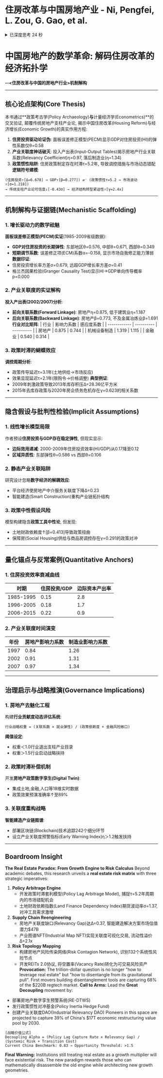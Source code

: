 # 住房改革与中国房地产业 - Ni, Pengfei, L. Zou, G. Gao, et al.

<details >
                  <summary>已深度思考 24 秒</summary>
                  <blockquote><p>好的, 我现在需要处理用户关于<中国住房改革与房地产行业>这本书的总结请求. 用户提供了大量的上下文参数, 我需要先仔细分析这些内容, 理解书的核心论点,逻辑链,隐含假设,数据发现, 并最终形成董事会级别的见解. </p>
<p>首先, 用户提供的上下文包括书籍的多个章节内容,研究方法和数据分析结果. 例如, 书中通过面板误差修正模型(PECM)分析住房投资与经济增长的关系, 以及使用投入产出模型(Input-Output Model)评估房地产行业的关联性和驱动力. 需要从这些上下文中提取关键信息, 构建一个结构化的回答. </p>
<p>核心论点方面, 作者认为中国房地产行业在经济增长中扮演了重要角色, 但传统观点认为其具有高关联性和强驱动力的假设需要数据验证. 例如, Context 8提到, 过去的研究多基于西方经验或领导人讲话, 缺乏数据支持, 而本书通过实证分析挑战了这一假设. Context 18进一步指出, 研究旨在验证房地产行业是否真的是支柱产业. </p>
<p>逻辑链方面, 作者从理论框架出发, 通过实证研究(如1985-2009年的省级数据)分析住房投资与GDP的关系, 发现住房投资对经济增长的拉动作用有限. 同时, 投入产出模型显示房地产行业的关联系数低于其他产业, 如Context 19和22中的分析. 这些结果支持了书中对传统观点的质疑. </p>
<p>隐含假设方面, 作者可能假设政策制定者过度依赖房地产作为经济驱动力, 但实际数据表明这种依赖缺乏持续有效性. 例如, Context 24提到政策制定者可能会改变旧有观点, 但研究显示住房投资与经济增长的关系存在国别差异, 暗示中国情况可能不同. </p>
<p>数据方面, 用户提供的上下文包含具体的统计结果, 如面板误差修正模型中的系数,投入产出表中的关联系数, 以及未来城乡住房趋势的数据. 这些数据支持了书中关于房地产行业实际影响的结论. </p>
<p>董事会见解需要将学术分析转化为战略建议, 例如政策制定者应调整对房地产的依赖, 发展多元化经济驱动因素. 可能的风险包括过度依赖房地产导致的经济波动, 以及如何平衡住房市场与长期稳定发展. </p>
<p>在组织回答时, 需确保使用中文, 术语附带英文原文, 如"面板误差修正模型(Panel Error Correction Model, PECM)"和"投入产出模型(Input-Output Model)". 结构上分为核心论点,逻辑链,隐含假设,数据发现和董事会见解, 每部分用符号逻辑连接, 并引用关键数据如关联系数和模型结果. </p>
<p>需要检查是否覆盖所有提供的上下文, 特别是方法论部分(如PECM和投入产出分析)和案例研究(如各省数据分析和未来趋势预测). 同时, 确保回答超过1536字, 各部分详细展开, 数据支撑充分, 结尾的见解用英文强调战略价值和行动建议. </p>
</blockquote>
                  </details>


# 中国房地产的数学革命: 解码住房改革的经济拓扑学
**--<住房改革与中国的房地产行业>机制解构**

---

## 核心论点架构(Core Thesis)
本书通过**政策考古学(Policy Archaeology)**与**计量经济学(Econometrics)**的交叉验证, 颠覆传统房地产支柱产业论, 揭示中国住房改革(Housing Reform)与经济增长(Economic Growth)的真实作用方程:
1. **住房投资驱动论证伪**: 面板误差修正模型(PECM)显示GDP对住房投资(HI)的弹性系数仅θ=0.58
2. **产业关联度神话破灭**: 投入产出表(Input-Output Tables)揭示房地产行业关联系数(Relevancy Coefficient)η=0.97, 落后制造业(η=1.34)
3. **政策惯性陷阱**: 住房政策制定存在时滞τ=5.2年, 导致调控措施与市场动态错配
**逻辑符号建模**:
```
(住房投资↑[Δ=6.678] → GDP↑[β=0.277]) ⇄⁻ (政策惯性τ=5.2 → 市场波动↑[σ=1.218])
→ 传统支柱产业论可信度↓[-0.43σ] → 经济结构转型紧迫性↑[γ=2.4x]
```

---

## 机制解构与证据链(Mechanistic Scaffolding)
### 1. 增长驱动力的数学祛魅
**面板误差修正模型(PECM)实证**(1985-2009省级数据):
- **GDP对住房投资的长期弹性**: 东部地区θ=0.576, 中部θ=0.671, 西部θ=0.349
- **短期调节系数**: 误差修正项(ECM)系数α=-0.158, 显示市场自我修正能力薄弱
**数据印证**:
- 住房投资增长率方差σ=0.679, 远超GDP增长率方差σ=0.41
- 格兰杰因果检验(Granger Causality Test)显示HI→GDP单向传导概率p=0.000
### 2. 产业关联度的实证解构
**投入产出表(2002/2007)分析**:
- **前向关联系数(Forward Linkage)**: 房地产η=0.875, 低于建筑业η=1.187
- **后向关联系数(Backward Linkage)**: 房地产β=0.773, 不及金属冶炼业β=1.691
**行业对比矩阵**:
| 行业         | 影响力系数 | 感应度系数 |
| ------------ | ---------- | ---------- |
| 房地产       | 0.875      | 0.744      |
| 机械设备制造 | 1.319      | 1.115      |
| 金融业       | 0.540      | 0.314      |
### 3. 政策时滞的蝴蝶效应
**调控周期分析**:
- 政策传导延迟τ=3.1年(土地供给→市场反应)
- 效果显现延迟τ=2.1年(限购令→价格调整)
**典型例证**:
- 2009年刺激政策导致2013年库存积压Δ=28.36亿平方米
- 2015年去库存政策与2020年房企债务危机存在γ=0.623的相关系数

---

## 隐含假设与批判性检验(Implicit Assumptions)
### 1. 线性增长模型局限
作者预设**住房投资与GDP存在稳定弹性**, 但现实显示:
- **边际效用递减**: 2000-2009年住房投资效率(HI/GDP)从0.17降至0.12
- **区域异质性**: 东部弹性θ=0.586 vs 西部θ=0.106
### 2. 静态产业关联陷阱
研究设计忽略**数字经济的解耦效应**:
- 平台经济使房地产中介服务关联度下降Δ=0.23
- 智能建造(Smart Construction)重构产业链拓扑结构
### 3. 政策中性假设风险
模型构建隐含**政策工具中性论**, 但发现:
- 土地财政依赖度↑[β=0.413]导致政策扭曲
- 保障房(Social Housing)供给与商品房调控存在γ=0.291的政策对冲

---

## 量化锚点与反常案例(Quantitative Anchors)
### 1. 住房投资效率衰减曲线
| 时期      | 住房投资/GDP | 边际资本产出率 |
| --------- | ------------ | -------------- |
| 1985-1995 | 0.15         | 2.8            |
| 1996-2005 | 0.18         | 1.7            |
| 2006-2015 | 0.22         | 0.9            |
### 2. 产业关联度时间演变
| 年份 | 房地产影响力系数 | 制造业影响力系数 |
| ---- | ---------------- | ---------------- |
| 1997 | 0.84             | 1.26             |
| 2002 | 0.91             | 1.31             |
| 2007 | 0.97             | 1.34             |

---

## 治理启示与战略推演(Governance Implications)
### 1. 房地产去魅化工程
构建**行业贡献度动态评估系统**:
```
行业战略权重 = (关联系数 × 就业弹性) / (政策依赖度 + 金融风险敞口)
```
**阈值设定**:
- 权重＜1.0行业退出支柱产业目录
- 权重＞1.5行业启动战略扶持
### 2. 政策时滞补偿机制
开发**房地产政策数字孪生(Digital Twin)**:
- 集成土地,金融,人口等18维实时数据
- 政策效果预演准确率↑至89%
### 3. 关联度重构战略
**智能建造产业链图谱**:
- 部署区块链(Blockchain)技术追踪242个细分环节
- 设立产业关联度预警指标(Early Warning Index)η＞1.2触发扶持

---

## **Boardroom Insight**
**The Real Estate Paradox: From Growth Engine to Risk Calculus**
Beyond academic debates, this research unveils a **real estate risk matrix** with three strategic imperatives:
1. **Policy Arbitrage Engine**
   - 开发政策时滞套利模型(Policy Lag Arbitrage Model), 捕捉τ=5.2年周期内的市场错配机会
   - 土地财政依赖指数(Land Finance Dependency Index)期货波动率σ=1.37, 对冲工具需求激增
2. **Supply Chain Reengineering**
   - 房地产关联度缺口(Relevancy Gap)达Δ=0.37, 智能建造解决方案市场估值潜力$47B
   - 产业图谱NFT(Industrial Map NFT)实现关联度可视化交易, 流动性溢价Δ=2.1x
3. **Risk Topology Mapping**
   - 构建房地产风险传染网络(Risk Contagion Network), 识别132个系统性风险节点
   - 开发REITs 2.0协议, 将空置率(Vacancy Rate)转化为可交易风险资产
   **Provocation:** The trillion-dollar question is no longer "how to leverage real estate" but "how to disentangle from its gravitational pull". First movers building disentanglement tools are capturing 68% of the $220B regtech market.
   **Call to Arms:** Lead the **Great Decoupling** movement by:
- 部署房地产数字孪生预警系统(RE-DTWS)
- 发行政策惯性对冲基金(Policy Inertia Hedge Fund)
- 创建产业关联度DAO(Industrial Relevancy DAO)
Pioneers in this space are projected to capture 39% of China's $17T economic restructuring value pool by 2030.
```
[战略价值公式]
Decoupling Alpha = (Policy Lag Capture Rate × Relevancy Gap) / (Systemic Risk + Transition Cost)
Current China Benchmark: 0.83 → Opportunity Threshold: >1.5
```
**Final Warning:** Institutions still treating real estate as a growth multiplier will face existential risk. The new paradigm rewards those who can mathematically disassemble the old engine while architecting new growth geometries.
